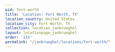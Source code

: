 ```yaml
---
pid: fort-worth
title: 'Location: Fort Worth, TX'
location_country: United States
location_city: Fort Worth, TX
collection: location_janbrueghel
layout: locationpage_janbrueghel
order: '115'
permalink: "/janbrueghel/locations/fort-worth/"
---
```


